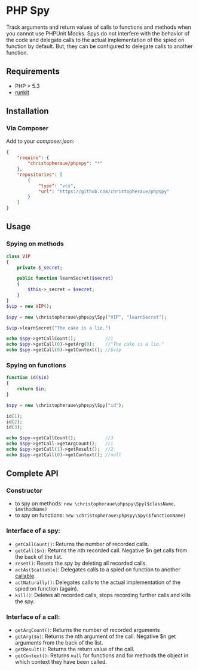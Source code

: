 PHP Spy
=======

Track arguments and return values of calls to functions and methods when you cannot use PHPUnit Mocks. Spys do not interfere with the behavior of the code and delegate calls to the actual implementation of the spied on function by default. But, they can be configured to delegate calls to another function.

Requirements
------------
* PHP > 5.3
* [runkit](https://github.com/zenovich/runkit)

Installation
------------
### Via Composer
Add to your *composer.json*:

```json
{
    "require": {
        "christopheraue/phpspy": "*"
    },
    "repositories": [
        {
            "type": "vcs",
            "url": "https://github.com/christopheraue/phpspy"
        }
    ]
}
```

Usage
-----
### Spying on methods
```php
class VIP
{
    private $_secret;

    public function learnSecret($secret)
    {
        $this->_secret = $secret;
    }
}
$vip = new VIP();

$spy = new \christopheraue\phpspy\Spy("VIP", "learnSecret");

$vip->learnSecret("The cake is a lie.")

echo $spy->getCallCount();           //1
echo $spy->getCall(0)->getArg(0);    //"The cake is a lie."
echo $spy->getCall(0)->getContext(); //$vip
```

### Spying on functions
```php
function id($in)
{
    return $in;
}

$spy = new \christopheraue\phpspy\Spy("id");

id(1);
id(2);
id(3);

echo $spy->getCallCount();           //3
echo $spy->getCall->getArgCount();   //1
echo $spy->getCall(1)->getResult();  //2
echo $spy->getCall(0)->getContext(); //null
```

Complete API
------------
### Constructor
- to spy on methods: `new \christopheraue\phpspy\Spy($className, $methodName)`
- to spy on functions: `new \christopheraue\phpspy\Spy($functionName)`

### Interface of a spy:
* `getCallCount()`: Returns the number of recorded calls.
* `getCall($n)`: Returns the nth recorded call. Negative $n get calls from the back of the list.
* `reset()`: Resets the spy by deleting all recorded calls.
* `actAs($callable)`: Delegates calls to a spied on function to another [callable](http://php.net/manual/en/language.types.callable.php).
* `actNaturally()`: Delegates calls to the actual implementation of the spied on function (again).
* `kill()`: Deletes all recorded calls, stops recording further calls and kills the spy.

### Interface of a call:
* `getArgCount()`: Returns the number of recorded arguments
* `getArg($n)`: Returns the nth argument of the call. Negative $n get arguments from the back of the list.
* `getResult()`: Returns the return value of the call.
* `getContext()`: Returns `null` for functions and for methods the object in which context they have been called.